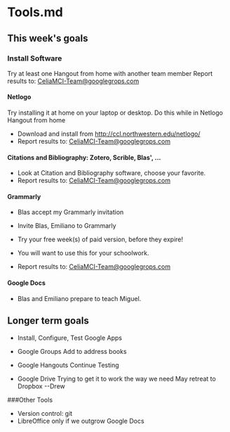 # Tools.md
## This week's goals
### Install Software

Try at least one Hangout from home with another team member
Report results to: CeliaMCI-Team@googlegrops.com

#### Netlogo
Try installing it at home on your laptop or desktop. 
Do this while in Netlogo Hangout from home
* Download and install from http://ccl.northwestern.edu/netlogo/
* Report results to: CeliaMCI-Team@googlegrops.com

#### Citations and Bibliography: Zotero, Scrible, Blas', ...
* Look at Citation and Bibliography software, choose your favorite.
* Report results to: CeliaMCI-Team@googlegrops.com

#### Grammarly
* Blas accept my Grammarly invitation 
* Invite Blas, Emiliano to Grammarly

* Try your free week(s) of paid version, before they expire!  
* You will want to use this for your schoolwork.
* Report results to: CeliaMCI-Team@googlegrops.com

#### Google Docs
* Blas and Emiliano prepare to teach Miguel.

## Longer term goals

* Install, Configure, Test Google Apps
* Google Groups Add to address books

* Google Hangouts
        Continue Testing

* Google Drive
Trying to get it to work the way we need
May retreat to Dropbox
        --Drew

###Other Tools
* Version control: git
* LibreOffice only if we outgrow Google Docs

